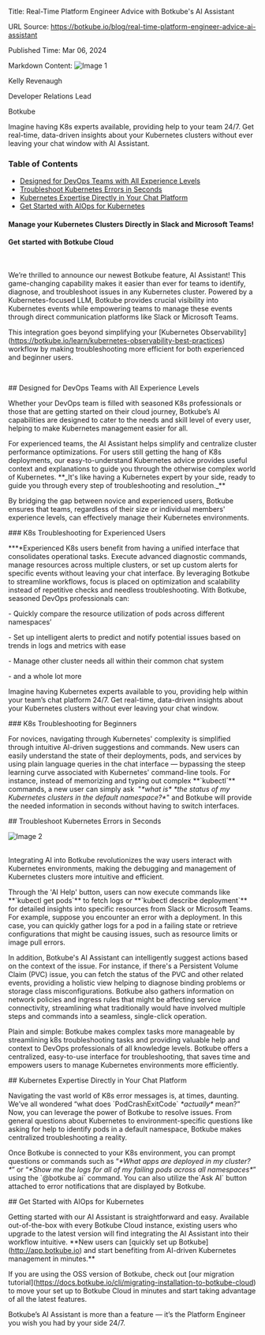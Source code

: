 Title: Real-Time Platform Engineer Advice with Botkube's AI Assistant

URL Source: https://botkube.io/blog/real-time-platform-engineer-advice-ai-assistant

Published Time: Mar 06, 2024

Markdown Content:
![Image 1](https://assets-global.website-files.com/634fabb21508d6c9db9bc46f/636df3fb36b4e60920a3b1b2_hPLC9itV8zp-raGDFmvOZMfn2hV8RFcl237qzT8Wa1g.jpeg)

Kelly Revenaugh

Developer Relations Lead

Botkube

Imagine having K8s experts available, providing help to your team 24/7. Get real-time, data-driven insights about your Kubernetes clusters without ever leaving your chat window with AI Assistant.

### Table of Contents

*   [Designed for DevOps Teams with All Experience Levels](#designed-for-devops-teams-with-all-experience-levels-2)
*   [Troubleshoot Kubernetes Errors in Seconds](#troubleshoot-kubernetes-errors-in-seconds-2)
*   [Kubernetes Expertise Directly in Your Chat Platform](#kubernetes-expertise-directly-in-your-chat-platform-2)
*   [Get Started with AIOps for Kubernetes](#get-started-with-aiops-for-kubernetes-2)

#### Manage your Kubernetes Clusters Directly in Slack and Microsoft Teams!

#### Get started with Botkube Cloud

‍

We’re thrilled to announce our newest Botkube feature, AI Assistant! This game-changing capability makes it easier than ever for teams to identify, diagnose, and troubleshoot issues in any Kubernetes cluster. Powered by a Kubernetes-focused LLM, Botkube provides crucial visibility into Kubernetes events while empowering teams to manage these events through direct communication platforms like Slack or Microsoft Teams.  

This integration goes beyond simplifying your \[Kubernetes Observability\](https://botkube.io/learn/kubernetes-observability-best-practices) workflow by making troubleshooting more efficient for both experienced and beginner users.

‍  

\## Designed for DevOps Teams with All Experience Levels  

Whether your DevOps team is filled with seasoned K8s professionals or those that are getting started on their cloud journey, Botkube’s AI capabilities are designed to cater to the needs and skill level of every user, helping to make Kubernetes management easier for all.  

For experienced teams, the AI Assistant helps simplify and centralize cluster performance optimizations. For users still getting the hang of K8s deployments, our easy-to-understand Kubernetes advice provides useful context and explanations to guide you through the otherwise complex world of Kubernetes. \*\*\_It's like having a Kubernetes expert by your side, ready to guide you through every step of troubleshooting and resolution.\_\*\*  

By bridging the gap between novice and experienced users, Botkube ensures that teams, regardless of their size or individual members' experience levels, can effectively manage their Kubernetes environments.  

\### K8s Troubleshooting for Experienced Users

**‍**Experienced K8s users benefit from having a unified interface that consolidates operational tasks. Execute advanced diagnostic commands, manage resources across multiple clusters, or set up custom alerts for specific events without leaving your chat interface. By leveraging Botkube to streamline workflows, focus is placed on optimization and scalability instead of repetitive checks and needless troubleshooting. With Botkube, seasoned DevOps professionals can:  

\- Quickly compare the resource utilization of pods across different namespaces’

\- Set up intelligent alerts to predict and notify potential issues based on trends in logs and metrics with ease

\- Manage other cluster needs all within their common chat system

\- and a whole lot more  

Imagine having Kubernetes experts available to you, providing help within your team’s chat platform 24/7. Get real-time, data-driven insights about your Kubernetes clusters without ever leaving your chat window.  

\### K8s Troubleshooting for Beginners  

For novices, navigating through Kubernetes' complexity is simplified through intuitive AI-driven suggestions and commands. New users can easily understand the state of their deployments, pods, and services by using plain language queries in the chat interface — bypassing the steep learning curve associated with Kubernetes' command-line tools. For instance, instead of memorizing and typing out complex \*\*\`kubectl\`\*\* commands, a new user can simply ask  "_\*what is\*_ _\*the status of my Kubernetes clusters in the default namespace?\*_" and Botkube will provide the needed information in seconds without having to switch interfaces.  

\## Troubleshoot Kubernetes Errors in Seconds

![Image 2](https://assets-global.website-files.com/634fabb21508d6c9db9bc46f/65ea186bc6cc4a02d07a8679_screens1hot.png)

‍  
Integrating AI into Botkube revolutionizes the way users interact with Kubernetes environments, making the debugging and management of Kubernetes clusters more intuitive and efficient.  

Through the 'AI Help' button, users can now execute commands like \*\*\`kubectl get pods\`\*\* to fetch logs or \*\*\`kubectl describe deployment\`\*\* for detailed insights into specific resources from Slack or Microsoft Teams. For example, suppose you encounter an error with a deployment. In this case, you can quickly gather logs for a pod in a failing state or retrieve configurations that might be causing issues, such as resource limits or image pull errors.  

In addition, Botkube's AI Assistant can intelligently suggest actions based on the context of the issue. For instance, if there's a Persistent Volume Claim (PVC) issue, you can fetch the status of the PVC and other related events, providing a holistic view helping to diagnose binding problems or storage class misconfigurations. Botkube also gathers information on network policies and ingress rules that might be affecting service connectivity, streamlining what traditionally would have involved multiple steps and commands into a seamless, single-click operation.  

Plain and simple: Botkube makes complex tasks more manageable by streamlining k8s troubleshooting tasks and providing valuable help and context to DevOps professionals of all knowledge levels. Botkube offers a centralized, easy-to-use interface for troubleshooting, that saves time and empowers users to manage Kubernetes environments more efficiently.  

\## Kubernetes Expertise Directly in Your Chat Platform  

Navigating the vast world of K8s error messages is, at times, daunting. We’ve all wondered “what does \`PodCrashExitCode\` _\*actually\*_ mean?” Now, you can leverage the power of Botkube to resolve issues. From general questions about Kubernetes to environment-specific questions like asking for help to identify pods in a default namespace, Botkube makes centralized troubleshooting a reality.  

Once Botkube is connected to your K8s environment, you can prompt questions or commands such as “_\*What apps are deployed in my cluster?\*_” or “_\*Show me the logs for all of my failing pods across all namespaces\*_” using the \`@botkube ai\` command. You can also utilize the\`Ask AI\` button attached to error notifications that are displayed by Botkube.  

\## Get Started with AIOps for Kubernetes  

Getting started with our AI Assistant is straightforward and easy. Available out-of-the-box with every Botkube Cloud instance, existing users who upgrade to the latest version will find integrating the AI Assistant into their workflow intuitive. \*\*New users can \[quickly set up Botkube\](http://app.botkube.io) and start benefiting from AI-driven Kubernetes management in minutes.\*\*

If you are using the OSS version of Botkube, check out \[our migration tutorial\](https://docs.botkube.io/cli/migrating-installation-to-botkube-cloud) to move your set up to Botkube Cloud in minutes and start taking advantage of all the latest features.

Botkube’s AI Assistant is more than a feature — it’s the Platform Engineer you wish you had by your side 24/7.
